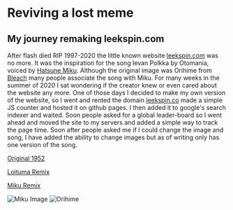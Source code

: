 # Reviving a lost meme
## My journey remaking leekspin.com

After flash died RIP 1997-2020 the little known website [leekspin.com](https://leekspin.com) was no more.
It was the inspiration for the song Ievan Polkka by Otomania, voiced by [Hatsune Miku](https://en.wikipedia.org/wiki/Hatsune_Miku).
Although the original image was Orihime from [Bleach](https://en.wikipedia.org/wiki/Bleach_(TV_series)) many people associate the song with Miku.
For many weeks in the summer of 2020 I sat wondering if the creator knew or even cared about the website any more. One of those days I decided to make my own version of the website, so I went and rented the domain [leekspin.co](https://leekspin.co) made a simple JS counter and hosted it on github pages. I then added it to google's search indexer and waited. Soon people asked for a global leader-board so I went ahead and moved the site to my servers and added a simple way to track the page time. Soon after people asked me if I could change the image and song, I have added the ability to change images but as of writing only has one version of the song.

[Original 1952](https://www.youtube.com/watch?v=IHSiWCqknTs)

[Loituma Remix](https://www.youtube.com/watch?v=7yh9i0PAjck)

[Miku Remix](https://www.youtube.com/watch?v=widZEAJc0QM)

![Miku Image](https://static.wikia.nocookie.net/vocaloid/images/f/f9/Hachune_Miku_infobox_size.png)
![Orihime](https://cdn.staticneo.com/w/bleach/thumb/Orihime.jpg/300px-Orihime.jpg)
